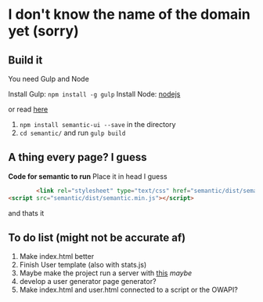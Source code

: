 # I don't know the name of the domain yet (sorry)

## Build it 
You need Gulp and Node

Install Gulp: `npm install -g gulp`
Install Node: [nodejs](https://nodejs.org/en/)

or read [here](http://semantic-ui.com/introduction/getting-started.html])

1. `npm install semantic-ui --save` in the directory
2. `cd semantic/` and run `gulp build`

## A thing every page? I guess
**Code for semantic to run**
Place it in head I guess

```html
        <link rel="stylesheet" type="text/css" href="semantic/dist/semantic.min.css">
<script src="semantic/dist/semantic.min.js"></script>
```

and thats it

## To do list (might not be accurate af)

1. Make index.html better
2. Finish User template (also with stats.js)
3. Maybe make the project run a server with [this](https://github.com/SunDwarf/OWAPI) *maybe*
4. develop a user generator page generator?
5. Make index.html and user.html connected to a script or the OWAPI?